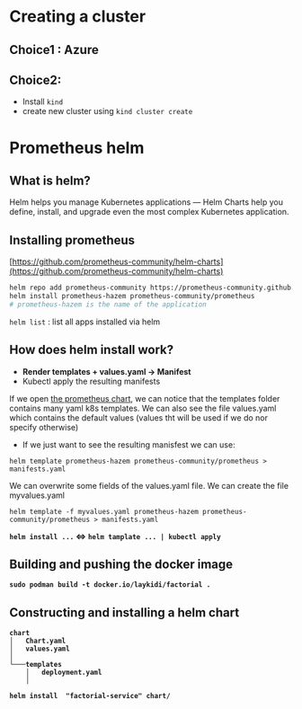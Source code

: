 # Creating a cluster

## Choice1 : Azure

## Choice2:

- Install `kind`
- create new cluster using `kind cluster create`

# Prometheus helm
## What is helm?
Helm helps you manage Kubernetes applications — Helm Charts help you define, install, and upgrade even the most complex Kubernetes application.
<br>
## Installing prometheus
[https://github.com/prometheus-community/helm-charts](https://github.com/prometheus-community/helm-charts) <br>

 ```bash
helm repo add prometheus-community https://prometheus-community.github.io/helm-charts
helm install prometheus-hazem prometheus-community/prometheus 
# prometheus-hazem is the name of the application  
```
`helm list` : list all apps installed via helm  <br>
## How does helm install work?

* <b> Render templates + values.yaml  -> Manifest </b>
*  Kubectl apply the resulting manifests

If we open [the prometheus chart](https://github.com/prometheus-community/helm-charts/tree/main/charts/prometheus#readme), we can notice that the templates folder contains many yaml k8s templates.
We can also see the file values.yaml which contains the default values (values tht will be used if we do nor specify otherwise)  

* If we just want to see the resulting manisfest we can use:
```
helm template prometheus-hazem prometheus-community/prometheus > manifests.yaml
```
We can overwrite some fields of the values.yaml file. We can create the file myvalues.yaml
```
helm template -f myvalues.yaml prometheus-hazem prometheus-community/prometheus > manifests.yaml
```
<b> `helm install ...` <=> `helm tamplate ... | kubectl apply ` 

## Building and pushing the docker image 
`sudo podman build -t docker.io/laykidi/factorial .`

## Constructing and installing a helm chart
```
chart
│   Chart.yaml
│   values.yaml    
│
└───templates
    │   deployment.yaml
    │   

```
`helm install  "factorial-service" chart/`